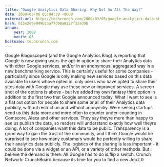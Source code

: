 ```yaml
---
title: "Google Analytics Data Sharing: Why Not Go All The Way?"
date: 2008-03-06 05:04:39 +0000
external-url: http://techcrunch.com/2008/03/05/google-analytics-data-sharing-why-not-go-all-the-way/
hash: 01be2e9e949b2ba77d08a6227f32ed9b
annum:
    year: 2008
    month: 03
hostname: techcrunch.com
---
```


Google Blogoscoped (and the Google Analytics Blog) is reporting that Google is now giving users the opt-in option to share their Analytics data with other Google services, and/or in an anonymous, aggregated way in a new benchmarking service.   This is certainly useful for some companies - particularly since Google is only making new services based on this data available to users whove opted in: only users who have opted to share their sites data with Google may use these new or improved services.  A screen shot of the options is above - but Ive added my own fantasy third option in addition to the first two that Google announced today.  What I want to see is a flat out option for people to share some or all of their Analytics data publicly, without restriction and without anonymitiy. Were seeing startups send us this data more and more often to counter under-counting in Comscore, Alexa and other services. They say theyre more than happy to see us publish the data, so readers will understand exactly how well theyre doing. A lot of companies want this data to be public.  Transparency is a good way to gain the trust of the community, and I think Google would be surprised to see how many customers would be perfectly willing to share their analytics data publicly. The logistics of the sharing is less important - it could be done via a widget or an API, or a variety of other methods. But I believe the demand is there. All Google has to do is flip a switch. Crunch Network:  CrunchBoard because its time for you to find a new Job2.0
